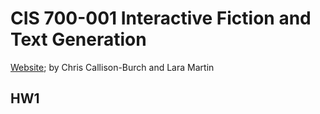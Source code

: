 # CIS 700-001 Interactive Fiction and Text Generation

[Website](https://interactive-fiction-class.org/index.html); by Chris Callison-Burch and Lara Martin

## HW1 


 

